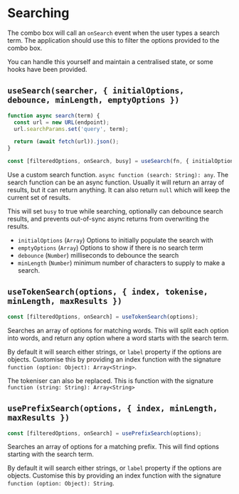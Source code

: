 # Searching

The combo box will call an `onSearch` event when the user types a search term.
The application should use this to filter the options provided to the combo box.

You can handle this yourself and maintain a centralised state, or some hooks have been provided.

## `useSearch(searcher, { initialOptions, debounce, minLength, emptyOptions })`

```javascript
function async search(term) {
  const url = new URL(endpoint);
  url.searchParams.set('query', term);

  return (await fetch(url)).json();
}

const [filteredOptions, onSearch, busy] = useSearch(fn, { initialOptions, debounce, minLength });
```

Use a custom search function.  `async function (search: String): any`.
The search function can be an async function.  Usually it will return an array of results, but
it can return anything.  It can also return `null` which will keep the current set of results.

This will set `busy` to true while searching, optionally can debounce search results, and prevents out-of-sync async returns
from overwriting the results.

- `initialOptions` (`Array`) Options to initially populate the search with
- `emptyOptions` (`Array`) Options to show if there is no search term
- `debounce` (`Number`) milliseconds to debounce the search 
- `minLength` (`Number`) minimum number of characters to supply to make a search.

## `useTokenSearch(options, { index, tokenise, minLength, maxResults })`

```javascript
const [filteredOptions, onSearch] = useTokenSearch(options);
```

Searches an array of options for matching words.  This will split each option into words, and return any option where a word starts
with the search term.

By default it will search either strings, or `label` property if the options are objects.
Customise this by providing an index function with the signature `function (option: Object): Array<String>`.

The tokeniser can also be replaced.  This is function with the signature `function (string: String): Array<String>`

## `usePrefixSearch(options, { index, minLength, maxResults })`

```javascript
const [filteredOptions, onSearch] = usePrefixSearch(options);
```

Searches an array of options for a matching prefix.  This will find options starting with the search term.

By default it will search either strings, or `label` property if the options are objects.
Customise this by providing an index function with the signature `function (option: Object): String`.
